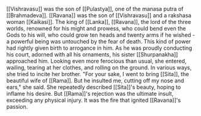 [[Vishravasu]] was the son of [[Pulastya]], one of the manasa putra of [[Brahmadeva]]. [[Ravana]] was the son of [[Vishravasu]] and a rakshasa woman [[Kaikasi]]. The king of [[Lanka]], [[Ravana]], the lord of the three worlds, renowned for his might and prowess, who could bend even the Gods to his will, who could grow ten heads and twenty arms if he wished - a powerful being was untouched by the fear of death. This kind of power had rightly given birth to arrogance in him. As he was proudly conducting his court, adorned with all his ornaments, his sister [[Shurpanakha]] approached him. Looking even more ferocious than usual, she entered, wailing, tearing at her clothes, and rolling on the ground. In various ways, she tried to incite her brother. "For your sake, I went to bring [[Sita]], the beautiful wife of [[Rama]]. But he insulted me, cutting off my nose and ears," she said. She repeatedly described [[Sita]]'s beauty, hoping to inflame his desire. But [[Rama]]'s rejection was the ultimate insult, exceeding any physical injury. It was the fire that ignited [[Ravana]]'s passion.